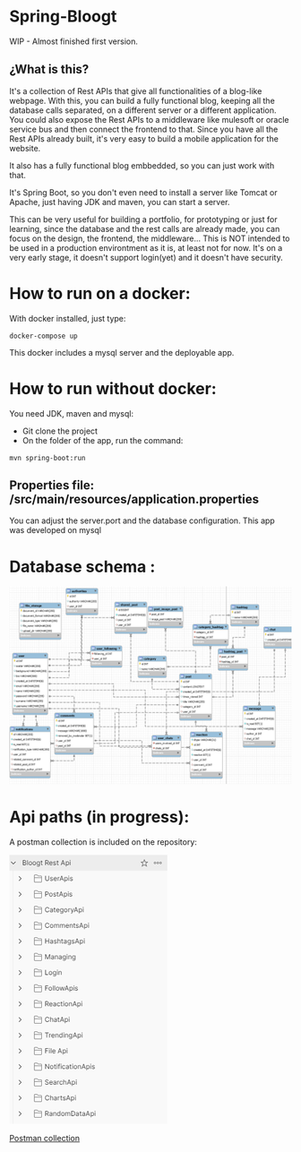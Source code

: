 # Spring-Bloogt
WIP - Almost finished first version.

## ¿What is this?
It's a collection of Rest APIs that give all functionalities of a blog-like webpage.
With this, you can build a fully functional blog, keeping all the database calls separated, on a different server or a different application. 
You could also expose the Rest APIs to a middleware like mulesoft or oracle service bus and then connect the frontend to that.
Since you have all the Rest APIs already built, it's very easy to build a mobile application for the website.

It also has a fully functional blog embbedded, so you can just work with that.

It's Spring Boot, so you don't even need to install a server like Tomcat or Apache, just having JDK and maven, you can start a server.

This can be very useful for building a portfolio, for prototyping or just for learning, since the database and the rest calls are already made, you can focus on the design, the frontend, the middleware...
This is NOT intended to be used in a production environtment as it is, at least not for now. It's on a very early stage, it doesn't support login(yet) and it doesn't have security.

# How to run on a docker:
With docker installed, just type:
```
docker-compose up
```
This docker includes a mysql server and the deployable app.

# How to run without docker:
You need JDK, maven and mysql:

- Git clone the project
- On the folder of the app, run the command: 
```
mvn spring-boot:run
```

## Properties file: /src/main/resources/application.properties
You can adjust the server.port and the database configuration. This app was developed on mysql

# Database schema :
![alt text](https://github.com/FranciscoNadal1/Spring-Bloogt/blob/master/documentation/Database%20Diagram.png)

# Api paths (in progress):

A postman collection is included on the repository:

![alt text](https://github.com/FranciscoNadal1/Spring-Bloogt/blob/master/documentation/Postman%20Folders.png)

[Postman collection](https://github.com/FranciscoNadal1/Spring-Bloogt/blob/master/documentation/Blog%20Rest%20Api.postman_collection.json)


